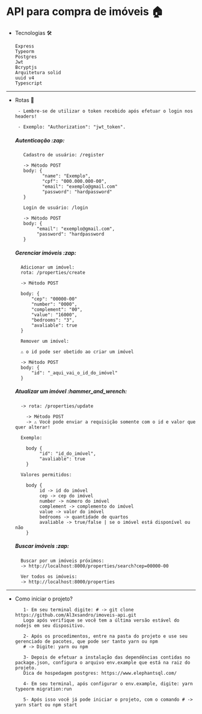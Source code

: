 <h1>API para compra de imóveis 🏠</h1>

- Tecnologias :hammer_and_wrench:
    
      Express
      Typeorm
      Postgres
      Jwt
      Bcryptjs
      Arquitetura solid
      uuid v4
      Typescript
      
---
- Rotas 🚀
          
       - Lembre-se de utilizar o token recebido após efetuar o login nos headers!
   
       - Exemplo: "Authorization": "jwt_token".
    
    <h5> Autenticação :zap: </h5>
         
         Cadastro de usuário: /register
         
         -> Método POST
         body: { 
                "name": "Exemplo",
                "cpf": "000.000.000-00",
                "email": "exemplo@gmail.com"
                "password": "hardpassword"
         }
         
         Login de usuário: /login
         
         -> Método POST
         body: {
              "email": "exemplo@gmail.com",
              "password": "hardpassword
         }
    
   <h5> Gerenciar imóveis :zap: </h5>
   
        Adicionar um imóvel:
        rota: /properties/create
        
        -> Método POST
        
        body: {
            "cep": "00000-00"
            "number": "0000",
            "complement": "00",
            "value": "16000",
            "bedrooms": "3",
            "avaliable": true
        }
        
        Remover um imóvel:
        
        ⚠️ o id pode ser obetido ao criar um imóvel
        
        -> Método POST
        body: {
            "id": "_aqui_vai_o_id_do_imóvel"
        }
   
   <h5>Atualizar um imóvel :hammer_and_wrench:</h5>
     
        -> rota: /properties/update 
          
          -> Método POST
          -> ⚠️ Você pode enviar a requisição somente com o id e valor que quer alterar!

        Exemplo:

          body {
               "id": "id_do_imóvel",
               "avaliable": true
          }
          
        Valores permitidos: 

          body {
               id -> id do imóvel
               cep -> cep do imóvel
               number -> número do imóvel
               complement -> complemento do imóvel
               value -> valor do imóvel
               bedrooms -> quantidade de quartos
               avaliable -> true/false | se o imóvel está disponível ou não
          }

   <h5> Buscar imóveis :zap: </h5>
   
        Buscar por um imóveis próximos: 
        -> http://localhost:8000/properties/search?cep=00000-00
        
        Ver todos os imóveis:
        -> http://localhost:8000/properties

---
- Como iniciar o projeto?
                 
         1- Em seu terminal digite: # -> git clone https://github.com/Al3xsandro/imoveis-api.git
         Logo após verifique se você tem a última versão estável do nodejs em seu dispositivo.
         
         2- Após os procedimentos, entre na pasta do projeto e use seu gerenciado de pacotes, que pode ser tanto yarn ou npm
         # -> Digite: yarn ou npm
         
         3- Depois de efetuar a instalação das dependências contidas no package.json, configura o arquivo env.example que está na raiz do projeto.
         Dica de hospedagem postgres: https://www.elephantsql.com/

         4- Em seu terminal, após configurar o env.example, digite: yarn typeorm migration:run

         5- Após isso você já pode iniciar o projeto, com o comando # -> yarn start ou npm start
